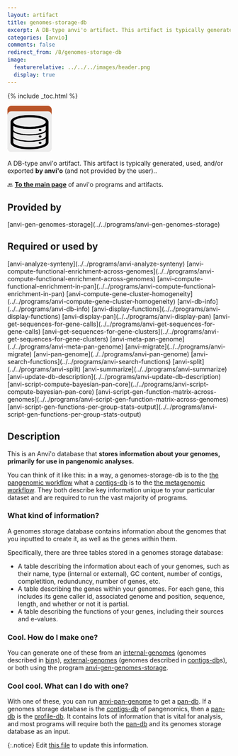 ```yaml
---
layout: artifact
title: genomes-storage-db
excerpt: A DB-type anvi'o artifact. This artifact is typically generated, used, and/or exported by anvi'o (and not provided by the user)..
categories: [anvio]
comments: false
redirect_from: /8/genomes-storage-db
image:
  featurerelative: ../../../images/header.png
  display: true
---
```



{% include _toc.html %}


<img src="../../images/icons/DB.png" alt="DB" style="width:100px; border:none" />

A DB-type anvi'o artifact. This artifact is typically generated, used, and/or exported **by anvi'o** (and not provided by the user)..

🔙 **[To the main page](../../)** of anvi'o programs and artifacts.

## Provided by


<p style="text-align: left" markdown="1"><span class="artifact-p">[anvi-gen-genomes-storage](../../programs/anvi-gen-genomes-storage)</span></p>


## Required or used by


<p style="text-align: left" markdown="1"><span class="artifact-r">[anvi-analyze-synteny](../../programs/anvi-analyze-synteny)</span> <span class="artifact-r">[anvi-compute-functional-enrichment-across-genomes](../../programs/anvi-compute-functional-enrichment-across-genomes)</span> <span class="artifact-r">[anvi-compute-functional-enrichment-in-pan](../../programs/anvi-compute-functional-enrichment-in-pan)</span> <span class="artifact-r">[anvi-compute-gene-cluster-homogeneity](../../programs/anvi-compute-gene-cluster-homogeneity)</span> <span class="artifact-r">[anvi-db-info](../../programs/anvi-db-info)</span> <span class="artifact-r">[anvi-display-functions](../../programs/anvi-display-functions)</span> <span class="artifact-r">[anvi-display-pan](../../programs/anvi-display-pan)</span> <span class="artifact-r">[anvi-get-sequences-for-gene-calls](../../programs/anvi-get-sequences-for-gene-calls)</span> <span class="artifact-r">[anvi-get-sequences-for-gene-clusters](../../programs/anvi-get-sequences-for-gene-clusters)</span> <span class="artifact-r">[anvi-meta-pan-genome](../../programs/anvi-meta-pan-genome)</span> <span class="artifact-r">[anvi-migrate](../../programs/anvi-migrate)</span> <span class="artifact-r">[anvi-pan-genome](../../programs/anvi-pan-genome)</span> <span class="artifact-r">[anvi-search-functions](../../programs/anvi-search-functions)</span> <span class="artifact-r">[anvi-split](../../programs/anvi-split)</span> <span class="artifact-r">[anvi-summarize](../../programs/anvi-summarize)</span> <span class="artifact-r">[anvi-update-db-description](../../programs/anvi-update-db-description)</span> <span class="artifact-r">[anvi-script-compute-bayesian-pan-core](../../programs/anvi-script-compute-bayesian-pan-core)</span> <span class="artifact-r">[anvi-script-gen-function-matrix-across-genomes](../../programs/anvi-script-gen-function-matrix-across-genomes)</span> <span class="artifact-r">[anvi-script-gen-functions-per-group-stats-output](../../programs/anvi-script-gen-functions-per-group-stats-output)</span></p>


## Description

This is an Anvi'o database that **stores information about your genomes, primarily for use in pangenomic analyses.**

You can think of it like this: in a way, a genomes-storage-db is to the [the pangenomic workflow](http://merenlab.org/2016/11/08/pangenomics-v2/#generating-an-anvio-genomes-storage) what a <span class="artifact-n">[contigs-db](/help/8/artifacts/contigs-db)</span> is to the [the metagenomic workflow](http://merenlab.org/2016/06/22/anvio-tutorial-v2/). They both describe key information unique to your particular dataset and are required to run the vast majority of programs. 

### What kind of information? 

A genomes storage database contains information about the genomes that you inputted to create it, as well as the genes within them. 

Specifically, there are three tables stored in a genomes storage database: 

* A table describing the information about each of your genomes, such as their name, type (internal or external), GC content, number of contigs, completition, redunduncy, number of genes, etc. 
* A table describing the genes within your genomes. For each gene, this includes its gene caller id, associated genome and position, sequence, length, and whether or not it is partial. 
* A table describing the functions of your genes, including their sources and e-values. 

### Cool. How do I make one? 

You can generate one of these from an <span class="artifact-n">[internal-genomes](/help/8/artifacts/internal-genomes)</span> (genomes described in <span class="artifact-n">[bin](/help/8/artifacts/bin)</span>s), <span class="artifact-n">[external-genomes](/help/8/artifacts/external-genomes)</span> (genomes described in <span class="artifact-n">[contigs-db](/help/8/artifacts/contigs-db)</span>s), or both using the program <span class="artifact-p">[anvi-gen-genomes-storage](/help/8/programs/anvi-gen-genomes-storage)</span>. 

### Cool cool. What can I do with one? 

With one of these, you can run <span class="artifact-p">[anvi-pan-genome](/help/8/programs/anvi-pan-genome)</span> to get a <span class="artifact-n">[pan-db](/help/8/artifacts/pan-db)</span>. If a genomes storage database is the <span class="artifact-n">[contigs-db](/help/8/artifacts/contigs-db)</span> of pangenomics, then a <span class="artifact-n">[pan-db](/help/8/artifacts/pan-db)</span> is the <span class="artifact-n">[profile-db](/help/8/artifacts/profile-db)</span>. It contains lots of information that is vital for analysis, and most programs will require both the <span class="artifact-n">[pan-db](/help/8/artifacts/pan-db)</span> and its genomes storage database as an input. 


{:.notice}
Edit [this file](https://github.com/merenlab/anvio/tree/master/anvio/docs/artifacts/genomes-storage-db.md) to update this information.

